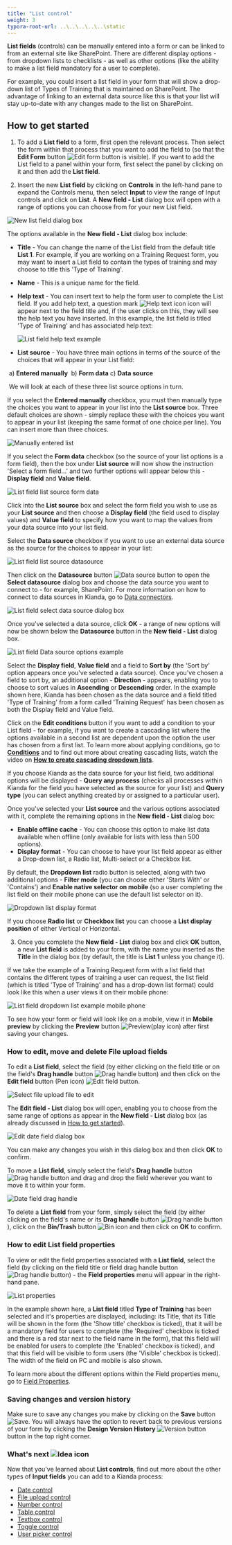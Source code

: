 ```yaml
---
title: "List control"
weight: 3
typora-root-url: ..\..\..\..\..\static
---
```


**List fields** (controls) can be manually entered into a form or can be linked to from an external site like SharePoint. There are different display options - from dropdown lists to checklists - as well as other options (like the ability to make a list field mandatory for a user to complete). 

For example, you could insert a list field in your form that will show a drop-down list of Types of Training that is maintained on SharePoint. The advantage of linking to an external data source like this is that your list will stay up-to-date with any changes made to the list on SharePoint.

## How to get started

1. To add a **List field** to a form, first open the relevant process. Then select the form within that process that you want to add the field to (so that the **Edit Form** button ![Edit form button](/images/penicon.png) is visible). If you want to add the List field to a panel within your form, first select the panel by clicking on it and then add the **List field**.

2. Insert the new **List field** by clicking on **Controls** in the left-hand pane to expand the Controls menu, then select **Input** to view the range of Input controls and click on **List**. A **New field - List** dialog box will open with a range of options you can choose from for your new List field.

![New list field dialog box](/images/List_Field_New_dialog_box.jpg)

   The options available in the **New field - List** dialog box include:

   - **Title** - You can change the name of the List field from the default title **List 1**. For example, if you are working on a Training Request form, you may want to insert a List field to contain the types of training and may choose to title this 'Type of Training'.

   - **Name** - This is a unique name for the field.

   - **Help text** - You can insert text to help the form user to complete the List field. If you add help text, a question mark ![Help text icon](/images/Help_icon.jpg) icon will appear next to the field title and, if the user clicks on this, they will see the help text you have inserted. In this example, the list field is titled 'Type of Training' and has associated help text:

     ![List field help text example](/images/List_Field_Help_Text.jpg)

   - **List source** - You have three main options in terms of the source of the choices that will appear in your List field: 

​		a) **Entered manually** 
​		b) **Form data**
​		c) **Data source**

​		We will look at each of these three list source options in turn.

If you select the **Entered manually** checkbox, you must then manually type the choices you want to appear in your list into the **List source** box. Three default choices are shown - simply replace these with the choices you want to appear in your list (keeping the same format of one choice per line). You can insert more than three choices.

![Manually entered list](/images/List_Field_List_Source_Manually.jpg)

If you select the **Form data** checkbox (so the source of your list options is a form field), then the box under **List source** will now show the instruction 'Select a form field...' and two further options will appear below this - **Display field** and **Value field**. 

![List field list source form data](/images/List_Field_List_Source_Form_Data.jpg)        

Click into the **List source** box and select the form field you wish to use as your **List source** and then choose a **Display field** (the field used to display values) and **Value field** to specify how you want to map the values from your data source into your list field.

Select the **Data source** checkbox if you want to use an external data source as the source for the choices to appear in your list:

![List field list source datasource](/images/List_Field_List_Source_Datasource.jpg)

Then click on the **Datasource** button ![Data source button](/images/datasource.png) to open the **Select datasource** dialog box and choose the data source you want to connect to - for example, SharePoint. For more information on how to connect to data sources in Kianda, go to [Data connectors](/docs/platform/connectors/).

![List field select data source dialog box](/images/List_Field_Select_Data_Source.jpg)

Once you've selected a data source, click **OK** - a range of new options will now be shown below the **Datasource** button in the **New field - List** dialog box.

![List field Data source options example](/images/List_Field_Datasource_Options.jpg)

Select the **Display field**, **Value field** and a field to **Sort by** (the 'Sort by' option appears once you've selected a data source). Once you've chosen a field to sort by, an additional option - **Direction** - appears, enabling you to choose to sort values in **Ascending** or **Descending** order. In the example shown here, Kianda has been chosen as the data source and a field titled 'Type of Training' from a form called 'Training Request' has been chosen as both the Display field and Value field.

Click on the **Edit conditions** button if you want to add a condition to your List field - for example, if you want to create a cascading list where the options available in a second list are dependent upon the option the user has chosen from a first list. To learn more about applying conditions, go to [**Conditions**](/docs/platform/rules/general/add-conditions/) and to find out more about creating cascading lists, watch the video on [**How to create cascading dropdown lists**](/docs/how-to/create-cascading-dropdown-lists/).

If you choose Kianda as the data source for your list field, two additional options will be displayed - **Query any process** (checks all processes within Kianda for the field you have selected as the source for your list) and **Query type** (you can select anything created by or assigned to a particular user).

 Once you've selected your **List source** and the various options associated with it, complete the remaining options in the **New field - List** dialog box:

- **Enable offline cache** - You can choose this option to make list data available when offline (only available for lists with less than 500 options). 
- **Display format** - You can choose to have your list field appear as either a Drop-down list, a Radio list, Multi-select or a Checkbox list.

By default, the **Dropdown list** radio button is selected, along with two additional options - **Filter mode** (you can choose either 'Starts With' or 'Contains') and **Enable native selector on mobile** (so a user completing the list field on their mobile phone can use the default list selector on it).

![Dropdown list display format](/images/List_Field_Display_Format.jpg)

If you choose **Radio list** or **Checkbox list** you can choose a **List display position** of either Vertical or Horizontal.  

3. Once you complete the **New field - List** dialog box and click **OK** button, a new **List field** is added to your form, with the name you inserted as the **Title** in the dialog box (by default, the title is **List 1** unless you change it).


If we take the example of a Training Request form with a list field that contains the different types of training a user can request, the list field (which is titled 'Type of Training' and has a drop-down list format) could look like this when a user views it on their mobile phone:

![List field dropdown list example mobile phone](/images/List_Field_Example_Mobile.jpg)



To see how your form or field will look like on a mobile, view it in **Mobile preview** by clicking the **Preview** button ![Preview](/images/preview.png)(play icon) after first saving your changes.



### How to edit, move and delete File upload fields

To edit a **List field**, select the field (by either clicking on the field title or on the field's **Drag handle** button ![Drag handle button](/images/draghandlewhite_frame.png)) and then click on the **Edit field** button (Pen icon) ![Edit field button](/images/penicon.png).

![Select file upload file to edit](/images/List_Field_Select_to_Edit.jpg)

The **Edit field - List** dialog box will open, enabling you to choose from the same range of options as appear in the **New field - List** dialog box (as already discussed in [How to get started](/docs/platform/controls/input/list#how-to-get-started)).

![Edit date field dialog box](/images/List_Field_Edit_dialog_box_example.jpg)

You can make any changes you wish in this dialog box and then click **OK** to confirm. 

To move a **List field**, simply select the field's **Drag handle** button ![Drag handle button](/images/draghandlewhite_frame.png) and drag and drop the field wherever you want to move it to within your form.

![Date field drag handle](/images/List_Field_Move_draghandle.jpg)

To delete a **List field** from your form, simply select the field (by either clicking on the field's name or its **Drag handle** button ![Drag handle button](/images/draghandlewhite_frame.png)), click on the **Bin/Trash** button ![Bin icon](/images/binicon.png) and then click on **OK** to confirm.


### How to edit List field properties

To view or edit the field properties associated with a **List field**, select the field (by clicking on the field title or field drag handle button ![Drag handle button](/images/draghandlewhite_frame.png)) - the **Field properties** menu will appear in the right-hand pane.

![List properties](/images/List_Field_Field_Properties.jpg)

In the example shown here, a **List field** titled **Type of Training** has been selected and it's properties are displayed, including: its Title, that its Title will be shown in the form (the 'Show title' checkbox is ticked), that it will be a mandatory field for users to complete (the 'Required' checkbox is ticked and there is a red star next to the field name in the form), that this field will be enabled for users to complete (the 'Enabled' checkbox is ticked), and that this field will be visible to form users (the 'Visible' checkbox is ticked). The width of the field on PC and mobile is also shown. 

To learn more about the different options within the Field properties menu, go to [Field Properties](/docs/platform/controls/properties#field-properties).



### Saving changes and version history ###
Make sure to save any changes you make by clicking on the **Save** button ![Save](/images/saveprocess.png). You will always have the option to revert back to previous versions of your form by clicking the **Design Version History** ![Version button](/images/version8.png) button in the top right corner.



### What's next  ![Idea icon](/images/18.png) ###

Now that you've learned about **List controls**, find out more about the other types of **Input fields** you can add to a Kianda process:

- [Date control](/docs/platform/controls/input/date/)
- [File upload control](/docs/platform/controls/input/file-upload/)
- [Number control](/docs/platform/controls/input/number/)
- [Table control](/docs/platform/controls/input/table/)
- [Textbox control](/docs/platform/controls/input/textbox/)
- [Toggle control](/docs/platform/controls/input/toggle/)
- [User picker control](/docs/platform/controls/input/user-picker/)